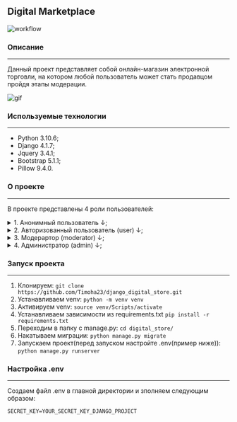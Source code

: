 ## Digital Marketplace
![workflow](https://github.com/Timoha23/django_digital_store/actions/workflows/workflow.yml/badge.svg)
### Описание
---
Данный проект представляет собой онлайн-магазин электронной торговли, на котором любой пользователь может стать продавцом пройдя этапы модерации. 

![gif](https://user-images.githubusercontent.com/103051349/229347295-b8e85f41-adcd-490b-b6b0-6d8a25f30ca0.gif)

### Используемые технологии
---
* Python 3.10.6;
* Django 4.1.7;
* Jquery 3.4.1;
* Bootstrap 5.1.1;
* Pillow 9.4.0.

### О проекте
---
В проекте представлены 4 роли пользователей:
<details> 
<summary>1. Анонимный пользователь ↓;</summary>
Возможности:

  ```
- Регистрация;
- Авторизация;
- Просмотр главной страницы;
- Просмотр всех товаров, которые прошли модерацию и имеют видимость=True;
- Просмотр всех магазинов, которые прошли модерацию;
- Просмотр отдельного продукта;
- Просмотр отзывов всего магазина;
- Просмотр профиля продавца;
- Просмотр всех товаров продавца;
- Просмотр всех магазинов продаца;
- Использовать поиск;
- Использовать поиск по категориям.

  ```
</details> 
<details>
<summary>2. Авторизованный пользователь (user) ↓;</summary>
Имеет все те же возможности, что и анонимный пользователь, без регистрации и авторизации, соответственно. Но к этому добавляются новые возможности:

  ```
- Выход из профиля;
- Открыть/редактировать/удалить магазин;
- Добавить/редактировать/удалить продукт;
- Добавить/удалить товар (например: ключ);
- Редактировать профиль:
- Добавлять товар в избранное;
- Просматривать избранные товары;
- Добавлять товар в корзину;
- Просматривать корзину;
- Изменять содержимое корзины внутри самой корзины;
- Оформлять покупку из корзины;
- Смотреть историю своих заказов;
- Оставлять отзывы на приобретенный товар.

  ```
</details>
<details>
<summary>3. Модерартор (moderator) ↓;</summary>
"Наследуемся" от авторизованного пользователя и расширяем функционал следующими возможностями:

  ```
- Имеет доступ к "Уголку модератора";
- Может принимать решения одобрить/отклонить", касательно новых/отредактированных магазинов/продуктов;
- Имеет доступ к просмотру всех магазинов имеющих статусы "одобрено/отклонено", и возможность изменять этот самый статус.

  ```
</details>
<details>
<summary>4. Администратор (admin) ↓;</summary>
Так же "наследуемся" от модератора и расширяем функционал следующим:

  ```
- Возможность выдать роль "Модератор", и забрать эту самую роль.

  ```
</details>

### Запуск проекта
---
1. Клонируем:
``` git clone https://github.com/Timoha23/django_digital_store.git ```
2. Устанавливаем venv:
``` python -m venv venv ```
3. Активируем venv:
``` source venv/Scripts/activate ```
4. Устанавливаем зависимости из requirements.txt
``` pip install -r requirements.txt ```
5. Переходим в папку с manage.py:
``` cd digital_store/ ```
6. Накатываем миграции:
``` python manage.py migrate ```
7. Запускаем проект(перед запуском настройте .env(пример ниже)):
``` python manage.py runserver ```
### Настройка .env
---
Создаем файл .env в главной директории и зполняем следующим образом:


    SECRET_KEY=YOUR_SECRET_KEY_DJANGO_PROJECT

